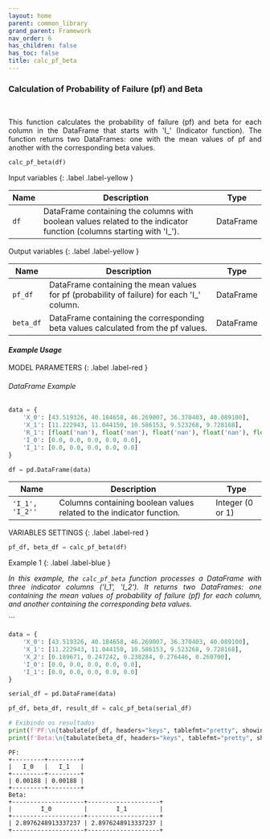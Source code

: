 ```yaml
---
layout: home
parent: common_library
grand_parent: Framework
nav_order: 6
has_children: false
has_toc: false
title: calc_pf_beta
---
```


<!--Don't delete ths script-->
<script src = "https://polyfill.io/v3/polyfill.min.js?features=es6"></script>
<script id = "MathJax-script" async src="https://cdn.jsdelivr.net/npm/mathjax@3/es5/tex-mml-chtml.js"></script>
<!--Don't delete ths script-->


<h3>Calculation of Probability of Failure (pf) and Beta</h3>
<br>
<p align = "justify">
    This function calculates the probability of failure (pf) and beta for each column in the DataFrame that starts with 'I_' (Indicator function). The function returns two DataFrames: one with the mean values of pf and another with the corresponding beta values.
</p>

```python
calc_pf_beta(df)
```

Input variables
{: .label .label-yellow }

<table style = "width:100%">
    <thead>
      <tr>
        <th>Name</th>
        <th>Description</th>
        <th>Type</th>
      </tr>
    </thead>
    <tr>
        <td><code>df</code></td>
        <td>DataFrame containing the columns with boolean values related to the indicator function (columns starting with 'I_').</td>
        <td>DataFrame</td>
    </tr>
</table>

Output variables
{: .label .label-yellow }

<table style = "width:100%">
   <thead>
     <tr>
       <th>Name</th>
       <th>Description</th>
       <th>Type</th>
     </tr>
   </thead>
   <tr>
       <td><code>pf_df</code></td>
       <td>DataFrame containing the mean values for pf (probability of failure) for each 'I_' column.</td>
       <td>DataFrame</td>
   </tr>
   <tr>
       <td><code>beta_df</code></td>
       <td>DataFrame containing the corresponding beta values calculated from the pf values.</td>
       <td>DataFrame</td>
   </tr>
</table>

<h4><i>Example Usage</i></h4>
<p align = "justify" id = "pf-beta-example"></p>

MODEL PARAMETERS
{: .label .label-red }

<h6><i>DataFrame Example</i></h6>

```python
data = {
    'X_0': [43.519326, 40.184658, 46.269007, 36.370403, 40.089100],
    'X_1': [11.222943, 11.044150, 10.586153, 9.523268, 9.728168],
    'R_1': [float('nan'), float('nan'), float('nan'), float('nan'), float('nan')],
    'I_0': [0.0, 0.0, 0.0, 0.0, 0.0],
    'I_1': [0.0, 0.0, 0.0, 0.0, 0.0]
}

df = pd.DataFrame(data)
```

<table style = "width:100%">
    <thead>
      <tr>
        <th>Name</th>
        <th>Description</th>
        <th>Type</th>
      </tr>
    </thead>
    <tr>
        <td><code>'I_1', 'I_2''</code></td>
        <td>Columns containing boolean values related to the indicator function.</td>
        <td>Integer (0 or 1)</td>
    </tr>
</table>

VARIABLES SETTINGS
{: .label .label-red }

```python
pf_df, beta_df = calc_pf_beta(df)
```

Example 1
{: .label .label-blue }

<p align = "justify">
    <i>In this example, the <code>calc_pf_beta</code> function processes a DataFrame with three indicator columns ('I_1', 'I_2'). It returns two DataFrames: one containing the mean values of probability of failure (pf) for each column, and another containing the corresponding beta values.</i>
</p>
```

```python
data = {
    'X_0': [43.519326, 40.184658, 46.269007, 36.370403, 40.089100],
    'X_1': [11.222943, 11.044150, 10.586153, 9.523268, 9.728168],
    'X_2': [0.189671, 0.247242, 0.238284, 0.276446, 0.260700],
    'I_0': [0.0, 0.0, 0.0, 0.0, 0.0],
    'I_1': [0.0, 0.0, 0.0, 0.0, 0.0]
}

serial_df = pd.DataFrame(data)

pf_df, beta_df, result_df = calc_pf_beta(serial_df)

# Exibindo os resultados
print(f'PF:\n{tabulate(pf_df, headers="keys", tablefmt="pretty", showindex=False)}')
print(f'Beta:\n{tabulate(beta_df, headers="keys", tablefmt="pretty", showindex=False)}')
```
```
PF:
+---------+---------+
|   I_0   |   I_1   |
+---------+---------+
| 0.00188 | 0.00188 |
+---------+---------+
Beta:
+--------------------+--------------------+
|        I_0         |        I_1         |
+--------------------+--------------------+
| 2.8976248913337237 | 2.8976248913337237 |
+--------------------+--------------------+
```